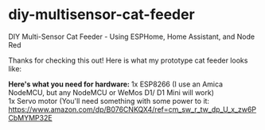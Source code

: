 # diy-multisensor-cat-feeder
DIY Multi-Sensor Cat Feeder - Using ESPHome, Home Assistant, and Node Red

Thanks for checking this out! Here is what my prototype cat feeder looks like:

<b> Here's what you need for hardware: </b>
  1x ESP8266 (I use an Amica NodeMCU, but any NodeMCU or WeMos D1/ D1 Mini will work) <br>
  1x Servo motor (You'll need something with some power to it: https://www.amazon.com/dp/B076CNKQX4/ref=cm_sw_r_tw_dp_U_x_zw6PCbMYMP32E <br>
